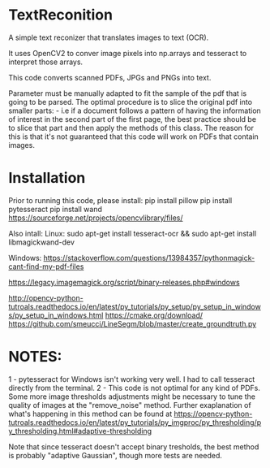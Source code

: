 # TextReconition
A simple text reconizer that translates images to text (OCR).

It uses OpenCV2 to conver image pixels into np.arrays and tesseract to interpret those arrays.

This code converts scanned PDFs, JPGs and PNGs into text.

Parameter must be manually adapted to fit the sample of the pdf that is going to be parsed.
The optimal procedure is to slice the original pdf into smaller parts:
    - i.e if a document follows a pattern of having the information of interest in the second part of the
    first page, the best practice should be to slice that part and then apply the methods of this class.
    The reason for this is that it's not guaranteed that this code will work on PDFs that contain images.

# Installation
Prior to running this code, please install:
pip install pillow
pip install pytesseract
pip install wand
https://sourceforge.net/projects/opencvlibrary/files/

Also intall:
Linux:
    sudo apt-get install tesseract-ocr
    && sudo apt-get install libmagickwand-dev
    
Windows:
    https://stackoverflow.com/questions/13984357/pythonmagick-cant-find-my-pdf-files
    <p>https://legacy.imagemagick.org/script/binary-releases.php#windows</p>
    http://opencv-python-tutroals.readthedocs.io/en/latest/py_tutorials/py_setup/py_setup_in_windows/py_setup_in_windows.html
    https://cmake.org/download/
    https://github.com/smeucci/LineSegm/blob/master/create_groundtruth.py

# NOTES:
1 - pytesseract for Windows isn't working very well. I had to call tesseract directly from the terminal.
2 - This code is not optimal for any kind of PDFs. Some more image thresholds adjustments might be necessary to tune the
quality of images at the "remove_noise" method. Further exaplanation of what's happening in this method can
be found at https://opencv-python-tutroals.readthedocs.io/en/latest/py_tutorials/py_imgproc/py_thresholding/py_thresholding.html#adaptive-thresholding

Note that since tesseract doesn't accept binary tresholds, the best method is probably "adaptive Gaussian", though more tests
are needed.
